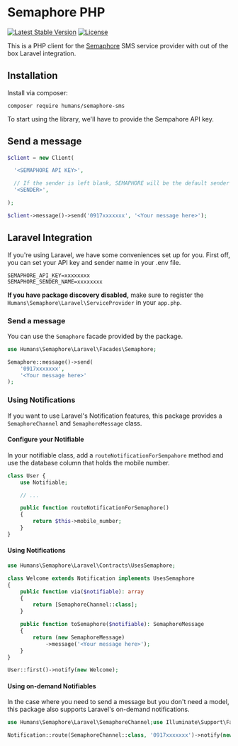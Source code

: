 # Semaphore PHP
[![Latest Stable Version](https://poser.pugx.org/humans/semaphore-sms/v/stable)](https://packagist.org/packages/humans/semaphore-sms)
[![License](https://poser.pugx.org/humans/semaphore-sms/license)](https://packagist.org/packages/humans/semaphore-sms)

This is a PHP client for the [Semaphore](semaphore.co) SMS service provider with out of the box Laravel integration.

## Installation

Install via composer:

```
composer require humans/semaphore-sms
```

To start using the library, we'll have to provide the Sempahore API key.

## Send a message

```php
$client = new Client(

  '<SEMAPHORE API KEY>',

  // If the sender is left blank, SEMAPHORE will be the default sender name.
  '<SENDER>',

);

$client->message()->send('0917xxxxxxx', '<Your message here>');
```

## Laravel Integration
If you're using Laravel, we have some conveniences set up for you. First off, you can set your
API key and sender name in your .env file.

```
SEMAPHORE_API_KEY=xxxxxxxx
SEMAPHORE_SENDER_NAME=xxxxxxxx
```

**If you have package discovery disabled,** make sure to register the `Humans\Semaphore\Laravel\ServiceProvider` in your `app.php`.

### Send a message
You can use the `Semaphore` facade provided by the package.

```php
use Humans\Semaphore\Laravel\Facades\Semaphore;

Semaphore::message()->send(
    '0917xxxxxxx',
    '<Your message here>'
);

```

### Using Notifications
If you want to use Laravel's Notification features, this package provides a `SemaphoreChannel` and
`SemaphoreMessage` class.

#### Configure your Notifiable
In your notifiable class, add a `routeNotificationForSempahore` method and use the database column that
holds the mobile number.

```php
class User {
    use Notifiable;

    // ...

    public function routeNotificationForSemaphore()
    {
        return $this->mobile_number;
    }
}
```

#### Using Notifications

```php
use Humans\Semaphore\Laravel\Contracts\UsesSemaphore;

class Welcome extends Notification implements UsesSemaphore
{
    public function via($notifiable): array
    {
        return [SemaphoreChannel::class];
    }

    public function toSemaphore($notifiable): SemaphoreMessage
    {
        return (new SemaphoreMessage)
            ->message('<Your message here>');
    }
}

User::first()->notify(new Welcome);
```

#### Using on-demand Notifiables
In the case where you need to send a message but you don't need a model, this package also supports
Laravel's on-demand notifications.

```php
use Humans\Semaphore\Laravel\SemaphoreChannel;use Illuminate\Support\Facades\Notification;

Notification::route(SemaphoreChannel::class, '0917xxxxxxx')->notify(new Welcome);
```
